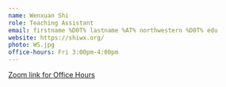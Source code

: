 ```yaml
---
name: Wenxuan Shi
role: Teaching Assistant
email: firstname %D0T% lastname %AT% northwestern %D0T% edu
website: https://shiwx.org/
photo: WS.jpg
office-hours: Fri 3:00pm-4:00pm
---
```


[Zoom link for Office Hours](https://northwestern.zoom.us/j/92218061167)
